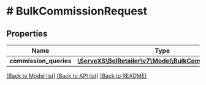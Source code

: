 # # BulkCommissionRequest

## Properties

Name | Type | Description | Notes
------------ | ------------- | ------------- | -------------
**commission_queries** | [**\ServeXS\BolRetailer\v7\Model\BulkCommissionQuery[]**](BulkCommissionQuery.md) |  |

[[Back to Model list]](../../README.md#models) [[Back to API list]](../../README.md#endpoints) [[Back to README]](../../README.md)
